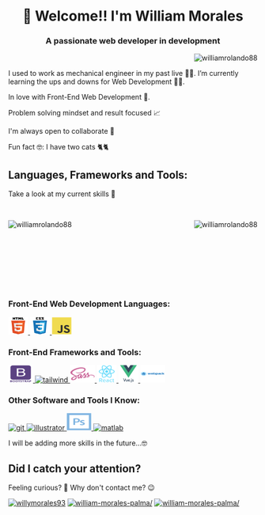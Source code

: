 <h1 align="center">👋 Welcome!! I'm William Morales</h1>
<h3 align="center">A passionate web developer in development</h3>

<p align="right"> <img src="https://komarev.com/ghpvc/?username=williamrolando88&label=Profile%20views&color=0e75b6&style=plastic" alt="williamrolando88" /> </p>

I used to work as mechanical engineer in my past live 👨‍🔧. I’m currently learning the ups and downs for Web Development 👨‍💻.

In love with Front-End Web Development 💖.

Problem solving mindset and result focused 📈

I'm always open to collaborate 🤝

Fun fact 🤓: I have two cats 🐈🐈

## Languages, Frameworks and Tools:

Take a look at my current skills 🔎

<br />

<p align="center">
  <img align="left" src="https://github-readme-stats.vercel.app/api/top-langs?username=williamrolando88&show_icons=true&theme=dark&locale=en&layout=compact" alt="williamrolando88" height="150"/>
<img align="right" src="https://github-readme-streak-stats.herokuapp.com/?user=williamrolando88&theme=dark" alt="williamrolando88" 
    height="150"/>
</p>

<br />
<br />
<br />
<br />
<br />
<br />
<br />
<br />

### Front-End Web Development Languages:

<a href="https://www.w3.org/html/" target="_blank" rel="noreferrer">
  <img
    src="https://raw.githubusercontent.com/devicons/devicon/master/icons/html5/html5-original-wordmark.svg"
    alt="html5"
    width="40"
    height="35"
  />
</a>
<a href="https://www.w3schools.com/css/" target="_blank" rel="noreferrer">
  <img
    src="https://raw.githubusercontent.com/devicons/devicon/master/icons/css3/css3-original-wordmark.svg"
    alt="css3"
    width="40"
    height="35"
  />
</a>
<a
  href="https://developer.mozilla.org/en-US/docs/Web/JavaScript"
  target="_blank"
  rel="noreferrer"
>
  <img
    src="https://raw.githubusercontent.com/devicons/devicon/master/icons/javascript/javascript-original.svg"
    alt="javascript"
    width="40"
    height="35"
  />
</a>

<br />

### Front-End Frameworks and Tools:

<a href="https://getbootstrap.com" target="_blank" rel="noreferrer">
  <img
    src="https://raw.githubusercontent.com/devicons/devicon/master/icons/bootstrap/bootstrap-plain-wordmark.svg"
    alt="bootstrap"
    width="50"
    height="35"
  />
</a>
<a href="https://tailwindcss.com/" target="_blank" rel="noreferrer">
  <img
    src="https://www.vectorlogo.zone/logos/tailwindcss/tailwindcss-icon.svg"
    alt="tailwind"
    width="40"
    height="35"
  />
</a>
<a href="https://sass-lang.com" target="_blank" rel="noreferrer">
  <img
    src="https://raw.githubusercontent.com/devicons/devicon/master/icons/sass/sass-original.svg"
    alt="sass"
    width="50"
    height="35"
  />
</a>
<a href="https://reactjs.org/" target="_blank" rel="noreferrer">
  <img
    src="https://raw.githubusercontent.com/devicons/devicon/master/icons/react/react-original-wordmark.svg"
    alt="react"
    width="40"
    height="35"
  />
</a>
<a href="https://vuejs.org/" target="_blank" rel="noreferrer">
  <img
    src="https://raw.githubusercontent.com/devicons/devicon/master/icons/vuejs/vuejs-original-wordmark.svg"
    alt="vuejs"
    width="40"
    height="35"
  />
</a>
<a href="https://webpack.js.org" target="_blank" rel="noreferrer">
  <img
    src="https://raw.githubusercontent.com/devicons/devicon/d00d0969292a6569d45b06d3f350f463a0107b0d/icons/webpack/webpack-original-wordmark.svg"
    alt="webpack"
    width="50"
    height="35"
  />
</a>

<br />

### Other Software and Tools I Know:

<a href="https://git-scm.com/" target="_blank" rel="noreferrer">
  <img
    src="https://www.vectorlogo.zone/logos/git-scm/git-scm-icon.svg"
    alt="git"
    width="50"
    height="35"
  />
</a>
<a
  href="https://www.adobe.com/in/products/illustrator.html"
  target="_blank"
  rel="noreferrer"
>
  <img
    src="https://www.vectorlogo.zone/logos/adobe_illustrator/adobe_illustrator-icon.svg"
    alt="illustrator"
    width="35"
    height="35"
  />
</a>
<a href="https://www.photoshop.com/en" target="_blank" rel="noreferrer">
  <img
    src="https://raw.githubusercontent.com/devicons/devicon/master/icons/photoshop/photoshop-line.svg"
    alt="photoshop"
    width="50"
    height="35"
  />
</a>
<a href="https://www.mathworks.com/" target="_blank" rel="noreferrer">
  <img
    src="https://upload.wikimedia.org/wikipedia/commons/2/21/Matlab_Logo.png"
    alt="matlab"
    width="50"
    height="35"
  />
</a>

<br/>

I will be adding more skills in the future...🤓

<!-- ## title

<br />

<img src="https://github-readme-stats.vercel.app/api?username=williamrolando88&show_icons=true&theme=dark&locale=en" alt="williamrolando88" />

<br /> -->

## Did I catch your attention?

Feeling curious? 🤔 Why don't contact me? 😉

<a href="https://twitter.com/willymorales93" target="blank"><img src="https://raw.githubusercontent.com/rahuldkjain/github-profile-readme-generator/master/src/images/icons/Social/twitter.svg" alt="willymorales93" height="30" width="30"/></a>
<a href="https://linkedin.com/in/william-rolando-morales/" target="blank"><img src="https://raw.githubusercontent.com/rahuldkjain/github-profile-readme-generator/master/src/images/icons/Social/linked-in-alt.svg" alt="william-morales-palma/" height="30" width="60"/></a>
<a href="mailto:william.rolando88@hotmail.com?subject=Want%20to%20contact" target="_blank"><img src="https://upload.wikimedia.org/wikipedia/commons/thumb/e/ec/Circle-icons-mail.svg/1024px-Circle-icons-mail.svg.png" alt="william-morales-palma/" height="30" width="30"/></a>
